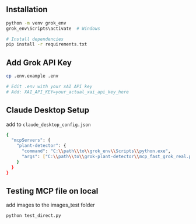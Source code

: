 ## Installation

```bash
python -m venv grok_env
grok_env\Scripts\activate  # Windows

# Install dependencies
pip install -r requirements.txt
```

## Add Grok API Key

```bash
cp .env.example .env

# Edit .env with your xAI API key
# Add: XAI_API_KEY=your_actual_xai_api_key_here
```

## Claude Desktop Setup
add to ```claude_desktop_config.json```
```bash
{
  "mcpServers": {
    "plant-detector": {
      "command": "C:\\path\\to\\grok_env\\Scripts\\python.exe",
      "args": ["C:\\path\\to\\grok-plant-detector\\mcp_fast_grok_real.py"]
    }
  }
}
```

## Testing MCP file on local
add images to the images_test folder
```bash
python test_direct.py
```
